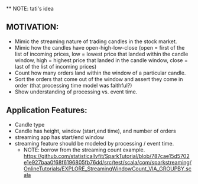 ** NOTE: tati's idea


## MOTIVATION:
- Mimic the streaming nature of trading candles in the stock market. 
- Mimic how the candles have open-high-low-close (open = first of the list of incoming prices, low = lowest price that landed within the candle window, high = highest price that landed in the candle window, close = last of the list of incoming prices) 
- Count how many orders land within the window of a particular candle. 
- Sort the orders that come out of the window and assert they come in order (that processing time model was faithful?) 
- Show understanding of processing vs. event time.

## Application Features:
- Candle type
- Candle has height, window (start,end time), and number of orders
- streaming app has start/end window
- streaming feature should be modeled by processing / event time. 
  - NOTE: borrow from the streaming count example. https://github.com/statisticallyfit/SparkTutorial/blob/787cae15d5702e1e927baa0f68f6196805fb76dd/src/test/scala/com/sparkstreaming/OnlineTutorials/EXPLORE_StreamingWindowCount_VIA_GROUPBY.scala
